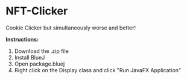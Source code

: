 # NFT-Clicker
Cookie Clicker but simultaneously worse and better!

**Instructions:**
1. Download the .zip file
2. Install BlueJ
3. Open package.bluej
4. Right click on the Display class and click "Run JavaFX Application"
